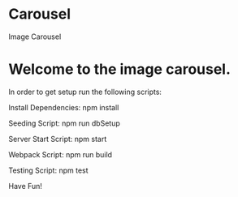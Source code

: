 # Carousel
Image Carousel

# Welcome to the image carousel.

In order to get setup run the following scripts:

Install Dependencies: npm install

Seeding Script: npm run dbSetup

Server Start Script: npm start

Webpack Script: npm run build

Testing Script: npm test

Have Fun!

